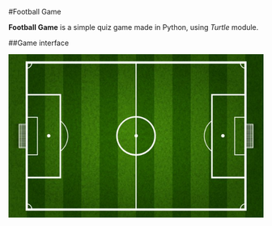 #Football Game

**Football Game** is a simple quiz game made in Python, using *Turtle* module.

##Game interface

<img src="pitchImg.jpg" alt="Screen from game">
